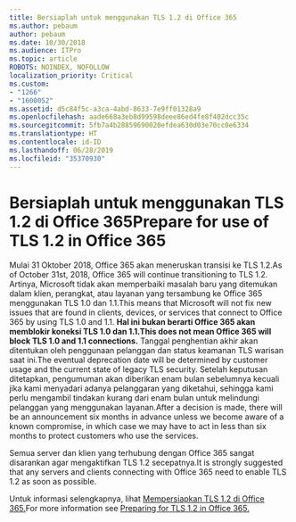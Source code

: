 ```yaml
---
title: Bersiaplah untuk menggunakan TLS 1.2 di Office 365
ms.author: pebaum
author: pebaum
ms.date: 10/30/2018
ms.audience: ITPro
ms.topic: article
ROBOTS: NOINDEX, NOFOLLOW
localization_priority: Critical
ms.custom:
- "1266"
- "1600052"
ms.assetid: d5c84f5c-a3ca-4abd-8633-7e9ff01328a9
ms.openlocfilehash: aade668a3eb8d99598deee86ed4fe8f402dcc35c
ms.sourcegitcommit: 5fb7a4b28859690020efdea630d03e70cc0e6334
ms.translationtype: HT
ms.contentlocale: id-ID
ms.lasthandoff: 06/28/2019
ms.locfileid: "35370930"
---
```

# <a name="prepare-for-use-of-tls-12-in-office-365"></a><span data-ttu-id="d278a-102">Bersiaplah untuk menggunakan TLS 1.2 di Office 365</span><span class="sxs-lookup"><span data-stu-id="d278a-102">Prepare for use of TLS 1.2 in Office 365</span></span>

<span data-ttu-id="d278a-103">Mulai 31 Oktober 2018, Office 365 akan meneruskan transisi ke TLS 1.2.</span><span class="sxs-lookup"><span data-stu-id="d278a-103">As of October 31st, 2018, Office 365 will continue transitioning to TLS 1.2.</span></span> <span data-ttu-id="d278a-104">Artinya, Microsoft tidak akan memperbaiki masalah baru yang ditemukan dalam klien, perangkat, atau layanan yang tersambung ke Office 365 menggunakan TLS 1.0 dan 1.1.</span><span class="sxs-lookup"><span data-stu-id="d278a-104">This means that Microsoft will not fix new issues that are found in clients, devices, or services that connect to Office 365 by using TLS 1.0 and 1.1.</span></span> <span data-ttu-id="d278a-105">**Hal ini bukan berarti Office 365 akan memblokir koneksi TLS 1.0 dan 1.1.**</span><span class="sxs-lookup"><span data-stu-id="d278a-105">**This does not mean Office 365 will block TLS 1.0 and 1.1 connections.**</span></span> <span data-ttu-id="d278a-106">Tanggal penghentian akhir akan ditentukan oleh penggunaan pelanggan dan status keamanan TLS warisan saat ini.</span><span class="sxs-lookup"><span data-stu-id="d278a-106">The eventual deprecation date will be determined by customer usage and the current state of legacy TLS security.</span></span> <span data-ttu-id="d278a-107">Setelah keputusan ditetapkan, pengumuman akan diberikan enam bulan sebelumnya kecuali jika kami menyadari adanya pelanggaran yang diketahui, sehingga kami perlu mengambil tindakan kurang dari enam bulan untuk melindungi pelanggan yang menggunakan layanan.</span><span class="sxs-lookup"><span data-stu-id="d278a-107">After a decision is made, there will be an announcement six months in advance unless we become aware of a known compromise, in which case we may have to act in less than six months to protect customers who use the services.</span></span>
  
<span data-ttu-id="d278a-108">Semua server dan klien yang terhubung dengan Office 365 sangat disarankan agar mengaktifkan TLS 1.2 secepatnya.</span><span class="sxs-lookup"><span data-stu-id="d278a-108">It is strongly suggested that any servers and clients connecting with Office 365 need to enable TLS 1.2 as soon as possible.</span></span>
  
<span data-ttu-id="d278a-109">Untuk informasi selengkapnya, lihat [Mempersiapkan TLS 1.2 di Office 365.](https://support.microsoft.com/help/4057306/preparing-for-tls-1-2-in-office-365)</span><span class="sxs-lookup"><span data-stu-id="d278a-109">For more information see [Preparing for TLS 1.2 in Office 365.](https://support.microsoft.com/help/4057306/preparing-for-tls-1-2-in-office-365)</span></span>
  